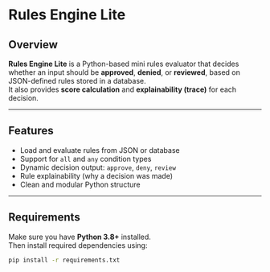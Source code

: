 # Rules Engine Lite

## Overview
**Rules Engine Lite** is a Python-based mini rules evaluator that decides whether an input should be **approved**, **denied**, or **reviewed**, based on JSON-defined rules stored in a database.  
It also provides **score calculation** and **explainability (trace)** for each decision.

---

## Features
- Load and evaluate rules from JSON or database  
- Support for `all` and `any` condition types  
- Dynamic decision output: `approve`, `deny`, `review`  
- Rule explainability (why a decision was made)  
- Clean and modular Python structure  

---

## Requirements

Make sure you have **Python 3.8+** installed.  
Then install required dependencies using:

```bash
pip install -r requirements.txt
